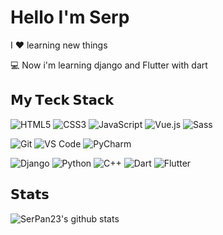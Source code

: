 # Hello I'm Serp

I ❤️ learning new things

:computer: Now i'm learning django and Flutter with dart

## 𝗠𝘆 𝗧𝗲𝗰𝗸 𝗦𝘁𝗮𝗰𝗸

![HTML5](https://img.shields.io/badge/-HTML5-%23E44D27?style=flat-square&logo=html5&logoColor=ffffff)
![CSS3](https://img.shields.io/badge/-CSS3-%231572B6?style=flat-square&logo=css3)
![JavaScript](https://img.shields.io/badge/-JavaScript-%23F7DF1C?style=flat-square&logo=javascript&logoColor=000000&labelColor=%23F7DF1C&color=%23FFCE5A)
![Vue.js](https://img.shields.io/badge/-Vue.js-%232c3e50?style=flat-square&logo=Vue.js)
![Sass](https://img.shields.io/badge/-Sass-%23CC6699?style=flat-square&logo=sass&logoColor=ffffff)

![Git](https://img.shields.io/badge/-Git-%23F05032?style=flat-square&logo=git&logoColor=%23ffffff)
![VS Code](https://img.shields.io/badge/-VSCode-%23007ACC?style=flat-square&logo=visual-studio-code)
![PyCharm](https://img.shields.io/badge/-PyCharm-%2300c853?style=flat-square&logo=pycharm&logoColor=%23fafafa)

![Django](https://img.shields.io/badge/-Django-%2300C851?style=flat-square&logo=django)
![Python](https://img.shields.io/badge/-Python-%233776AB?style=flat-square&logo=python&logoColor=%23ffffff)
![C++](https://img.shields.io/badge/-C++-%23673ab7?style=flat-square&logo=cplusplus)
![Dart](https://img.shields.io/badge/-Dart-%230175C2?style=flat-square&logo=dart)
![Flutter](https://img.shields.io/badge/-Flutter-%2302569B?style=flat-square&logo=flutter)


## 𝗦𝘁𝗮𝘁𝘀

![SerPan23's github stats](https://github-readme-stats.vercel.app/api?username=SerPan23&show_icons=true&theme=dracula)
